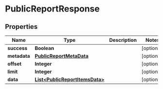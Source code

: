 

# PublicReportResponse


## Properties

| Name | Type | Description | Notes |
|------------ | ------------- | ------------- | -------------|
|**success** | **Boolean** |  |  [optional] |
|**metadata** | [**PublicReportMetaData**](PublicReportMetaData.md) |  |  [optional] |
|**offset** | **Integer** |  |  [optional] |
|**limit** | **Integer** |  |  [optional] |
|**data** | [**List&lt;PublicReportItemsData&gt;**](PublicReportItemsData.md) |  |  [optional] |



